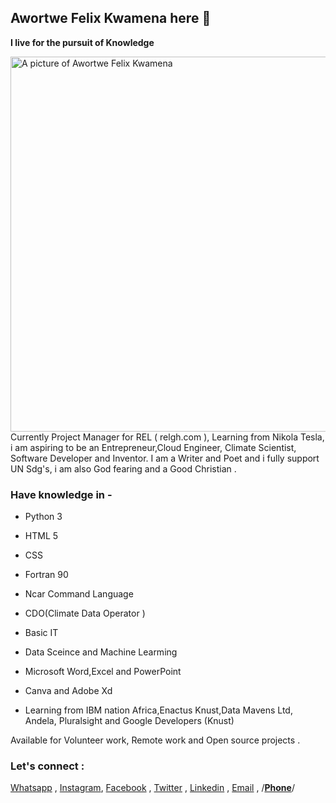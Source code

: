## Awortwe Felix Kwamena here 👋

**I live for the pursuit of Knowledge**  

<img src="https://media-exp1.licdn.com/dms/image/C4D03AQELPVaWYZVk4Q/profile-displayphoto-shrink_800_800/0/1606950045787?e=1639008000&v=beta&t=3GAQdHdnlrIip7jORAGioefAw1j4n53ayEkfnHyKxLM" alt="A picture of Awortwe Felix Kwamena" align="left" width = 600px height = 600px>
Currently Project Manager for REL ( relgh.com ),
 Learning from Nikola Tesla, i am aspiring to be an Entrepreneur,Cloud Engineer, Climate Scientist, Software Developer and Inventor.
 I am a Writer and Poet and i fully support  UN Sdg's, i am also God fearing and a Good Christian .

 

### Have  knowledge in -
 
* Python 3
* HTML 5
* CSS
* Fortran 90
* Ncar Command Language
* CDO(Climate Data Operator )
* Basic IT
* Data Sceince and Machine Learming 
*  Microsoft Word,Excel and PowerPoint 
* Canva and Adobe Xd

* Learning from IBM nation Africa,Enactus Knust,Data Mavens Ltd, Andela, Pluralsight  and Google Developers (Knust)



Available for Volunteer work, Remote work and Open source projects .
### Let's connect :

[Whatsapp](https://wa.me/qr/4K2TW6J537JIH1) ,
[Instagram](https://www.instagram.com/felixawortwekwamena/),
[Facebook](https://web.facebook.com/felix.awortwe.315) ,
[Twitter](https://twitter.com/KwamenaFelix) ,
[Linkedin](https://www.linkedin.com/in/felix-awortwe-kwamena-%F0%9F%87%AC%F0%9F%87%AD-4644a7140/) ,
[Email](mailto:felixawortwe14@gmail.com) ,
/**[Phone](+233544956815)**/



